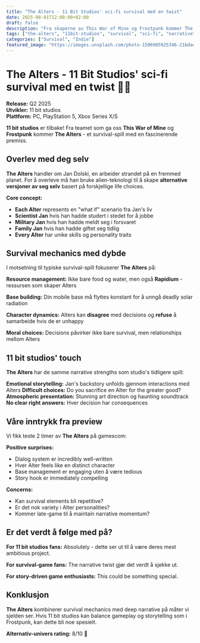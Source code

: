 ```yaml
---
title: "The Alters - 11 Bit Studios' sci-fi survival med en twist"
date: 2025-08-01T12:00:00+02:00
draft: false
description: "Fra skaperne av This War of Mine og Frostpunk kommer The Alters - et survival-spill hvor du må samarbeide med alternative versjoner av deg selv"
tags: ["the-alters", "11bit-studios", "survival", "sci-fi", "narrative"]
categories: ["Survival", "Indie"]
featured_image: "https://images.unsplash.com/photo-1506905925346-21bda4d32df4?w=800"
---
```


# The Alters - 11 Bit Studios' sci-fi survival med en twist 🔬👥

**Release:** Q2 2025  
**Utvikler:** 11 bit studios  
**Plattform:** PC, PlayStation 5, Xbox Series X/S  

**11 bit studios** er tilbake! Fra teamet som ga oss **This War of Mine** og **Frostpunk** kommer **The Alters** - et survival-spill med en fascinerende premiss.

## Overlev med deg selv

**The Alters** handler om Jan Dolski, en arbeider strandet på en fremmed planet. For å overleve må han bruke alien-teknologi til å skape **alternative versjoner av seg selv** basert på forskjellige life choices.

**Core concept:**
- **Each Alter** represents en "what if" scenario fra Jan's liv
- **Scientist Jan** hvis han hadde studert i stedet for å jobbe  
- **Military Jan** hvis han hadde meldt seg i forsvaret
- **Family Jan** hvis han hadde giftet seg tidlig
- **Every Alter** har unike skills og personality traits

## Survival mechanics med dybde

I motsetning til typiske survival-spill fokuserer **The Alters** på:

**Resource management:** Ikke bare food og water, men også **Rapidium** - ressursen som skaper Alters

**Base building:** Din mobile base må flyttes konstant for å unngå deadly solar radiation

**Character dynamics:** Alters kan **disagree** med decisions og **refuse** å samarbeide hvis de er unhappy

**Moral choices:** Decisions påvirker ikke bare survival, men relationships mellom Alters

## 11 bit studios' touch

**The Alters** har de samme narrative strengths som studio's tidligere spill:

**Emotional storytelling:** Jan's backstory unfolds gjennom interactions med Alters
**Difficult choices:** Do you sacrifice en Alter for the greater good?
**Atmospheric presentation:** Stunning art direction og haunting soundtrack
**No clear right answers:** Hver decision har consequences

## Våre inntrykk fra preview

Vi fikk teste 2 timer av **The Alters** på gamescom:

**Positive surprises:**
- Dialog system er incredibly well-written
- Hver Alter feels like en distinct character  
- Base management er engaging uten å være tedious
- Story hook er immediately compelling

**Concerns:**
- Kan survival elements bli repetitive?
- Er det nok variety i Alter personalities?
- Kommer late-game til å maintain narrative momentum?

## Er det verdt å følge med på?

**For 11 bit studios fans:** Absolutely - dette ser ut til å være deres mest ambitious project.

**For survival-game fans:** The narrative twist gjør det verdt å sjekke ut.

**For story-driven game enthusiasts:** This could be something special.

## Konklusjon

**The Alters** kombinerer survival mechanics med deep narrative på måter vi sjelden ser. Hvis 11 bit studios kan balance gameplay og storytelling som i Frostpunk, kan dette bli noe spesielt.

**Alternativ-univers rating:** 8/10 🌟